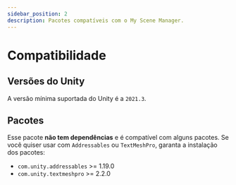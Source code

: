 ```yaml
---
sidebar_position: 2
description: Pacotes compatíveis com o My Scene Manager.
---
```


# Compatibilidade

## Versões do Unity

A versão mínima suportada do Unity é a `2021.3`.

## Pacotes

Esse pacote **não tem dependências** e é compatível com alguns pacotes.
Se você quiser usar com `Addressables` ou `TextMeshPro`, garanta a instalação dos pacotes:

* `com.unity.addressables` >= 1.19.0
* `com.unity.textmeshpro` >= 2.2.0